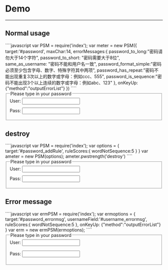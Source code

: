 # Demo

---

<style>
input{
    margin-bottom:10px;
}
label {
  margin-bottom: 5px;
  display: block;
}
.password-verdict{
    display:none;
}
</style>

## Normal usage
<link rel="stylesheet" href="/src/psm.css">
````javascript
var PSM = require('index');
var meter = new PSM({
    target:'#password',
    maxChar:14,
    errorMessages:{
        password_to_long:"密码请勿大于14个字符",
        password_to_short: "密码需要大于8位",
        same_as_username: "密码不能和用户名一致",
        password_format_simple:"密码必须至少包含字母、数字、特殊字符其中两项",
        password_has_repeat:"密码不能出现重复3次以上的数字或字母：例如ccc、555",
        password_is_sequence:"密码不能出现3个以上连续的数字或字母：例如abc、123"
    },
    onKeyUp: {"method":"outputErrorList"}
})
````

<form>
        <fieldset>
            <legend>Please type in your password</legend>
            User: <input type="text" id="username" /><br />
            Pass: <input type="password" id="password" />
            <div id="messages"></div>
        </fieldset>
</form>

## destroy
<link rel="stylesheet" href="/src/psm.css">
````javascript
var PSM = require('index');
var options = {
    target:'#password_addRule',
    ruleScores:{
        wordNotSequence:5
    }
}
var ameter = new PSM(options);
ameter.pwstrength('destroy')
````

<form>
        <fieldset>
            <legend>Please type in your password</legend>
            User: <input type="text" id="username_destroy" /><br />
            Pass: <input type="password" id="password_destroy" />
            <div id="messages"></div>
        </fieldset>
</form>

## Error message
<link rel="stylesheet" href="/src/psm.css">
````javascript
var ermPSM = require('index');
var ermoptions = {
    target:'#password_errormsg',
    usernameField:'#username_errormsg',
    ruleScores:{
        wordNotSequence:5
    },
    onKeyUp: {"method":"outputErrorList"}
}
var erm = new ermPSM(ermoptions);
````

<form>
        <fieldset>
            <legend>Please type in your password</legend>
            <label>User: <input type="text" id="username_errormsg" /><br /></label>
            <label>Pass: <input type="password" id="password_errormsg" /></label>
            <div id="messages"></div>
        </fieldset>
</form>
